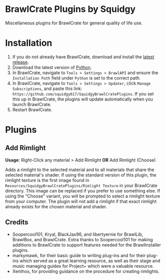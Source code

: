 # BrawlCrate Plugins by Squidgy
Miscellaneous plugins for BrawlCrate for general quality of life use.

# Installation
1. If you do not already have BrawlCrate, download and install the [latest release](https://github.com/soopercool101/BrawlCrate/releases/latest).
2. Download the latest version of [Python](https://www.python.org/).
3. In BrawlCrate, navigate to `Tools > Settings > BrawlAPI` and ensure the `Installation Path` field under `Python` is set to the correct path.
4. In BrawlCrate, navigate to `Tools > Settings > Updater`, click `Manage Subscriptions`, and paste this link: `https://github.com/squidgy617/SquidgyBrawlCratePlugins`. If you set this up in BrawlCrate, the plugins will update automatically when you launch BrawlCrate.
5. Restart BrawlCrate.

# Plugins

## Add Rimlight
**Usage**: Right-Click any material > Add Rimlight **OR** Add Rimlight (Choose)

Adds a rimlight to the selected material and to all materials that share the selected material's shader. If using the standard version of this plugin, the rimlight texture is the first image found in `Resources/SquidgyBrawlCratePlugins/Rimlight Texture` in your BrawlCrate directory. This image can be replaced if you prefer to use something else. If using the "Choose" variant, you will be prompted to select a rimlight texture from your computer. The plugin will not add a rimlight if that exact rimlight already exists for the chosen material and shader.

## Credits
- Soopercool101, Kryal, BlackJax96, and libertyernie for BrawlLib, BrawlBox, and BrawlCrate. Extra thanks to Soopercool101 for making additions to BrawlCrate to support features needed for the BrawlInstaller plugins.
- markymawk, for their basic guide to writing plug-ins and for their plug-ins which served as a great learning resource, as well as their stage and music managing guides for Project+ which were a valuable resource.
- Xenthos, for providing guidance on the procedure for creating rimlights.
